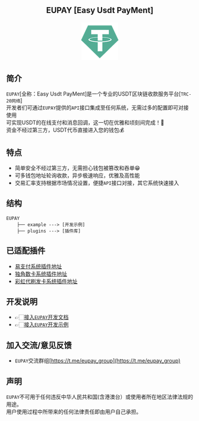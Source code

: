 ## <p align="center">EUPAY [Easy Usdt PayMent]</p>
<p align="center">
	<img src="wiki/img/usdtlogo.png">
</p>

## 简介
`EUPAY`[全称：Easy Usdt PayMent]是一个专业的USDT区块链收款服务平台[`TRC-20网络`]  
开发者们可通过`EUPAY`提供的`API`接口集成至任何系统，无需过多的配置即可对接使用  
可实现USDT的在线支付和消息回调，这一切在优雅和顷刻间完成！🎉  
资金不经过第三方，USDT代币直接进入您的钱包💰  

## 特点
- 简单安全不经过第三方，无需担心钱包被篡改和吞单😁
- 可多钱包地址轮询收款，异步极速响应，优雅及高性能
- 交易汇率支持根据市场情况设置，便捷`API`接口对接，其它系统快速接入

## 结构
```
EUPAY
    ├── example ---> [开发示例]
    ├── plugins ---> [插件库]
```

## 已适配插件
- [易支付系统插件地址](plugins/epay)
- [独角数卡系统插件地址](plugins/djsk)
- [彩虹代刷发卡系统插件地址](plugins/chds)

## 开发说明
- 👉🏻[接入`EUPAY`开发文档](wiki/API.md)
- 👉🏻[接入`EUPAY`开发示例](example)

## 加入交流/意见反馈
- `EUPAY`交流群组[https://t.me/eupay_group](https://t.me/eupay_group)

## 声明
`EUPAY`不可用于任何违反中华人民共和国(含港澳台）或使用者所在地区法律法规的用途。  
用户使用过程中所带来的任何法律责任即由用户自己承担。  
